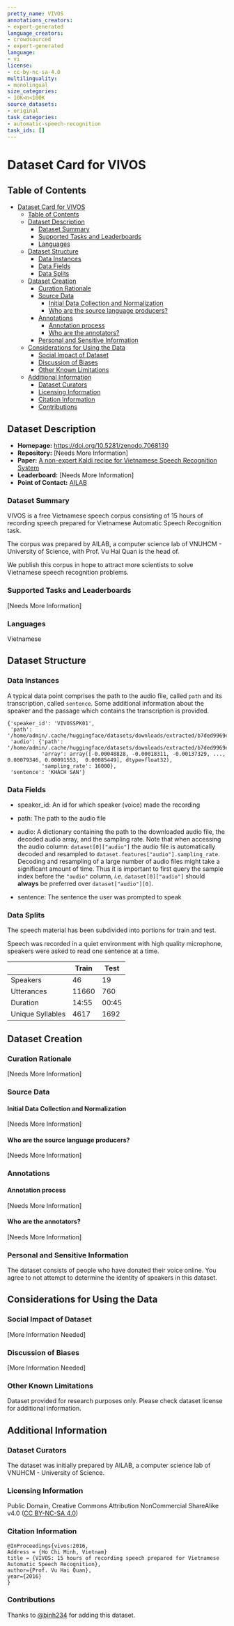 ```yaml
---
pretty_name: VIVOS
annotations_creators:
- expert-generated
language_creators:
- crowdsourced
- expert-generated
language:
- vi
license:
- cc-by-nc-sa-4.0
multilinguality:
- monolingual
size_categories:
- 10K<n<100K
source_datasets:
- original
task_categories:
- automatic-speech-recognition
task_ids: []
---
```


# Dataset Card for VIVOS

## Table of Contents
- [Dataset Card for VIVOS](#dataset-card-for-vivos)
  - [Table of Contents](#table-of-contents)
  - [Dataset Description](#dataset-description)
    - [Dataset Summary](#dataset-summary)
    - [Supported Tasks and Leaderboards](#supported-tasks-and-leaderboards)
    - [Languages](#languages)
  - [Dataset Structure](#dataset-structure)
    - [Data Instances](#data-instances)
    - [Data Fields](#data-fields)
    - [Data Splits](#data-splits)
  - [Dataset Creation](#dataset-creation)
    - [Curation Rationale](#curation-rationale)
    - [Source Data](#source-data)
      - [Initial Data Collection and Normalization](#initial-data-collection-and-normalization)
      - [Who are the source language producers?](#who-are-the-source-language-producers)
    - [Annotations](#annotations)
      - [Annotation process](#annotation-process)
      - [Who are the annotators?](#who-are-the-annotators)
    - [Personal and Sensitive Information](#personal-and-sensitive-information)
  - [Considerations for Using the Data](#considerations-for-using-the-data)
    - [Social Impact of Dataset](#social-impact-of-dataset)
    - [Discussion of Biases](#discussion-of-biases)
    - [Other Known Limitations](#other-known-limitations)
  - [Additional Information](#additional-information)
    - [Dataset Curators](#dataset-curators)
    - [Licensing Information](#licensing-information)
    - [Citation Information](#citation-information)
    - [Contributions](#contributions)

## Dataset Description

- **Homepage:** https://doi.org/10.5281/zenodo.7068130
- **Repository:** [Needs More Information]
- **Paper:** [A non-expert Kaldi recipe for Vietnamese Speech Recognition System](https://ailab.hcmus.edu.vn/assets/WLSI3_2016_Luong_non_expert.pdf)
- **Leaderboard:** [Needs More Information]
- **Point of Contact:** [AILAB](mailto:ailab@hcmus.edu.vn)

### Dataset Summary

VIVOS is a free Vietnamese speech corpus consisting of 15 hours of recording speech prepared for Vietnamese Automatic Speech Recognition task.

The corpus was prepared by AILAB, a computer science lab of VNUHCM - University of Science, with Prof. Vu Hai Quan is the head of.

We publish this corpus in hope to attract more scientists to solve Vietnamese speech recognition problems.

### Supported Tasks and Leaderboards

[Needs More Information]

### Languages

Vietnamese

## Dataset Structure

### Data Instances

A typical data point comprises the path to the audio file, called `path` and its transcription, called `sentence`. Some additional information about the speaker and the passage which contains the transcription is provided.

```
{'speaker_id': 'VIVOSSPK01',
 'path': '/home/admin/.cache/huggingface/datasets/downloads/extracted/b7ded9969e09942ab65313e691e6fc2e12066192ee8527e21d634aca128afbe2/vivos/train/waves/VIVOSSPK01/VIVOSSPK01_R001.wav',
 'audio': {'path': '/home/admin/.cache/huggingface/datasets/downloads/extracted/b7ded9969e09942ab65313e691e6fc2e12066192ee8527e21d634aca128afbe2/vivos/train/waves/VIVOSSPK01/VIVOSSPK01_R001.wav',
		   'array': array([-0.00048828, -0.00018311, -0.00137329, ...,  0.00079346, 0.00091553,  0.00085449], dtype=float32),
		   'sampling_rate': 16000},
 'sentence': 'KHÁCH SẠN'}
```

### Data Fields

- speaker_id: An id for which speaker (voice) made the recording

- path: The path to the audio file

- audio: A dictionary containing the path to the downloaded audio file, the decoded audio array, and the sampling rate. Note that when accessing the audio column: `dataset[0]["audio"]` the audio file is automatically decoded and resampled to `dataset.features["audio"].sampling_rate`. Decoding and resampling of a large number of audio files might take a significant amount of time. Thus it is important to first query the sample index before the `"audio"` column, *i.e.* `dataset[0]["audio"]` should **always** be preferred over `dataset["audio"][0]`.

- sentence: The sentence the user was prompted to speak

### Data Splits

The speech material has been subdivided into portions for train and test.

Speech was recorded in a quiet environment with high quality microphone, speakers were asked to read one sentence at a time.

|                  | Train | Test  |
| ---------------- | ----- | ----- |
| Speakers         | 46    | 19    | 
| Utterances       | 11660 | 760   |
| Duration         | 14:55 | 00:45 |
| Unique Syllables | 4617  | 1692  |

## Dataset Creation

### Curation Rationale

[Needs More Information]

### Source Data

#### Initial Data Collection and Normalization

[Needs More Information]

#### Who are the source language producers?

[Needs More Information]

### Annotations

#### Annotation process

[Needs More Information]

#### Who are the annotators?

[Needs More Information]

### Personal and Sensitive Information

The dataset consists of people who have donated their voice online.  You agree to not attempt to determine the identity of speakers in this dataset.

## Considerations for Using the Data

### Social Impact of Dataset

[More Information Needed]

### Discussion of Biases

[More Information Needed] 

### Other Known Limitations

Dataset provided for research purposes only. Please check dataset license for additional information. 

## Additional Information

### Dataset Curators

The dataset was initially prepared by AILAB, a computer science lab of VNUHCM - University of Science.

### Licensing Information

Public Domain, Creative Commons Attribution NonCommercial ShareAlike v4.0 ([CC BY-NC-SA 4.0](https://creativecommons.org/licenses/by-nc-sa/4.0/legalcode))

### Citation Information

```
@InProceedings{vivos:2016,
Address = {Ho Chi Minh, Vietnam}
title = {VIVOS: 15 hours of recording speech prepared for Vietnamese Automatic Speech Recognition},
author={Prof. Vu Hai Quan},
year={2016}
}
```

### Contributions

Thanks to [@binh234](https://github.com/binh234) for adding this dataset.

